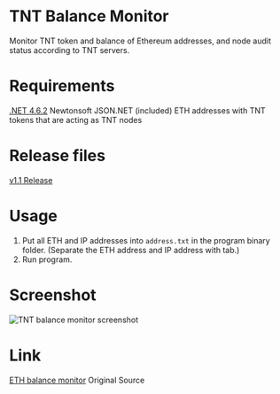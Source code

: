 # TNT Balance Monitor
Monitor TNT token and balance of Ethereum addresses, and node audit status according to TNT servers.

# Requirements
[.NET 4.6.2](https://www.microsoft.com/en-us/download/details.aspx?id=53344)
Newtonsoft JSON.NET (included)
ETH addresses with TNT tokens that are acting as TNT nodes

# Release files
[v1.1 Release](https://github.com/watcher-hirono/tntbalancemonitor/releases/tag/v1.1)

# Usage
1. Put all ETH and IP addresses into `address.txt` in the program binary folder.
(Separate the ETH address and IP address with tab.)
2. Run program.

# Screenshot
![TNT balance monitor screenshot](https://mining.watch/ss/tntbalancemonitor.jpg)

# Link
[ETH balance monitor](https://github.com/valiant1x/ethbalancemonitor) Original Source
